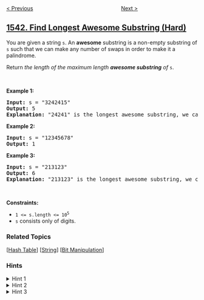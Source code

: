 <!--|This file generated by command(leetcode description); DO NOT EDIT.    |-->
<!--+----------------------------------------------------------------------+-->
<!--|@author    awesee <openset.wang@gmail.com>                           |-->
<!--|@link      https://github.com/awesee                                 |-->
<!--|@home      https://github.com/awesee/leetcode                        |-->
<!--+----------------------------------------------------------------------+-->

[< Previous](../minimum-insertions-to-balance-a-parentheses-string "Minimum Insertions to Balance a Parentheses String")
　　　　　　　　　　　　　　　　
[Next >](../fix-product-name-format "Fix Product Name Format")

## [1542. Find Longest Awesome Substring (Hard)](https://leetcode.com/problems/find-longest-awesome-substring "找出最长的超赞子字符串")

<p>You are given a string <code>s</code>. An <strong>awesome</strong> substring is a non-empty substring of <code>s</code> such that we can make any number of swaps in order to make it a palindrome.</p>

<p>Return <em>the length of the maximum length <strong>awesome substring</strong> of</em> <code>s</code>.</p>

<p>&nbsp;</p>
<p><strong>Example 1:</strong></p>

<pre>
<strong>Input:</strong> s = &quot;3242415&quot;
<strong>Output:</strong> 5
<strong>Explanation:</strong> &quot;24241&quot; is the longest awesome substring, we can form the palindrome &quot;24142&quot; with some swaps.
</pre>

<p><strong>Example 2:</strong></p>

<pre>
<strong>Input:</strong> s = &quot;12345678&quot;
<strong>Output:</strong> 1
</pre>

<p><strong>Example 3:</strong></p>

<pre>
<strong>Input:</strong> s = &quot;213123&quot;
<strong>Output:</strong> 6
<strong>Explanation:</strong> &quot;213123&quot; is the longest awesome substring, we can form the palindrome &quot;231132&quot; with some swaps.
</pre>

<p>&nbsp;</p>
<p><strong>Constraints:</strong></p>

<ul>
	<li><code>1 &lt;= s.length &lt;= 10<sup>5</sup></code></li>
	<li><code>s</code> consists only of digits.</li>
</ul>

### Related Topics
  [[Hash Table](../../tag/hash-table/README.md)]
  [[String](../../tag/string/README.md)]
  [[Bit Manipulation](../../tag/bit-manipulation/README.md)]

### Hints
<details>
<summary>Hint 1</summary>
Given the character counts, under what conditions can a palindrome be formed ?
</details>

<details>
<summary>Hint 2</summary>
From left to right, use bitwise xor-operation to compute for any prefix the number of times modulo 2 of each digit.  (mask ^= (1<<(s[i]-'0')).
</details>

<details>
<summary>Hint 3</summary>
Expected complexity is O(n*A) where A is the alphabet (10).
</details>

